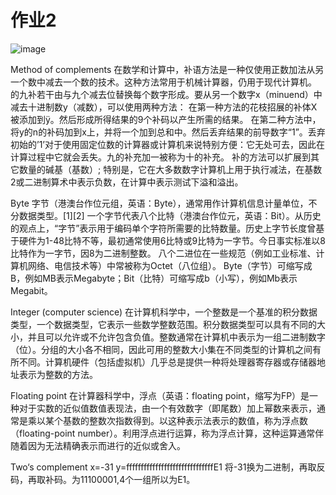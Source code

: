 # 作业2
![image](http://m.qpic.cn/psb?/V102zVW71xxzhS/sJpXDQSqGzveayYJqSX*DlW.JzxY5WEigwkQA3nEkbE!/b/dDcBAAAAAAAA&bo=OASgBQAAAAARB6k!&rf=viewer_4)

Method of complements
在数学和计算中，补语方法是一种仅使用正数加法从另一个数中减去一个数的技术。这种方法常用于机械计算器，仍用于现代计算机。 的九补若干由与九个减去位替换每个数字形成。要从另一个数字x（minuend）中减去十进制数y（减数），可以使用两种方法： 在第一种方法的花枝招展的补体X被添加到ÿ。然后形成所得结果的9个补码以产生所需的结果。 在第二种方法中，将y的n的补码加到x上，并将一个加到总和中。然后丢弃结果的前导数字“1”。丢弃初始的’1’对于使用固定位数的计算器或计算机来说特别方便：它无处可去，因此在计算过程中它就会丢失。九的补充加一被称为十的补充。 补的方法可以扩展到其它数量的碱基（基数）; 特别是，它在大多数数字计算机上用于执行减法，在基数2或二进制算术中表示负数，在计算中表示测试下溢和溢出。

Byte
字节（港澳台作位元组，英语：Byte），通常用作计算机信息计量单位，不分数据类型。[1][2] 一个字节代表八个比特（港澳台作位元，英语：Bit）。从历史的观点上，“字节”表示用于编码单个字符所需要的比特数量。历史上字节长度曾基于硬件为1-48比特不等，最初通常使用6比特或9比特为一字节。今日事实标准以8比特作为一字节，因8为二进制整数。 八个二进位在一些规范（例如工业标准、计算机网络、电信技术等）中常被称为Octet（八位组）。 Byte（字节）可缩写成B，例如MB表示Megabyte；Bit（比特）可缩写成b（小写），例如Mb表示Megabit。

Integer (computer science)
在计算机科学中，一个整数是一个基准的积分数据类型，一个数据类型，它表示一些数学整数范围。积分数据类型可以具有不同的大小，并且可以允许或不允许包含负值。整数通常在计算机中表示为一组二进制数字（位）。分组的大小各不相同，因此可用的整数大小集在不同类型的计算机之间有所不同。计算机硬件（包括虚拟机）几乎总是提供一种将处理器寄存器或存储器地址表示为整数的方法。

Floating point
在计算器科学中，浮点（英语：floating point，缩写为FP）是一种对于实数的近似值数值表现法，由一个有效数字（即尾数）加上幂数来表示，通常是乘以某个基数的整数次指数得到。以这种表示法表示的数值，称为浮点数（floating-point number）。利用浮点进行运算，称为浮点计算，这种运算通常伴随着因为无法精确表示而进行的近似或舍入。

Two‘s complement
x=-31 y=ffffffffffffffffffffffffffffffE1 将-31换为二进制，再取反码，再取补码。为11100001,4个一组所以为E1。